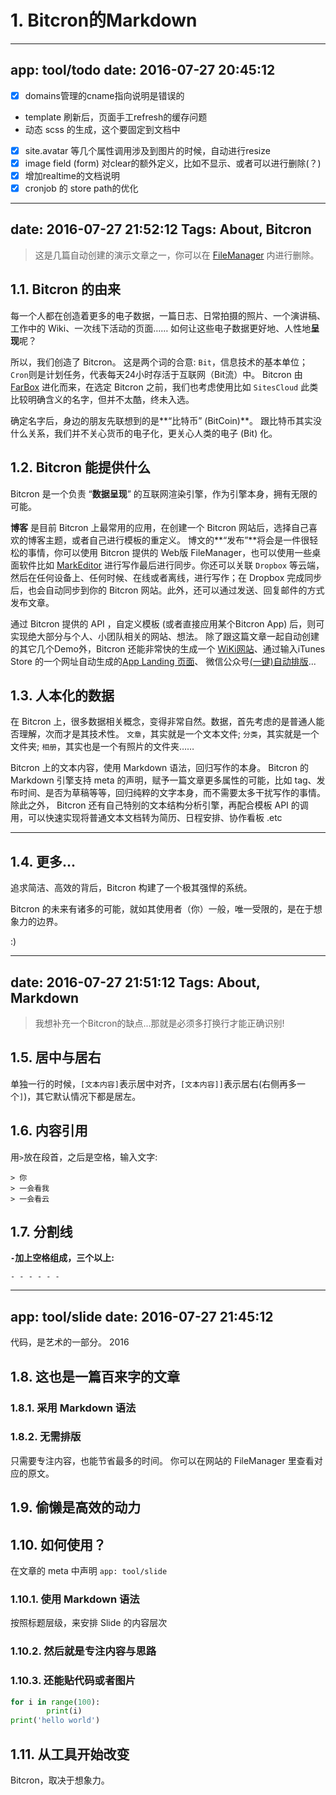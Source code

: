 # 1. Bitcron的Markdown
---
app: tool/todo
date: 2016-07-27 20:45:12
---

- [x] domains管理的cname指向说明是错误的
- template 刷新后，页面手工refresh的缓存问题
- 动态 scss 的生成，这个要固定到文档中
- [x] site.avatar 等几个属性调用涉及到图片的时候，自动进行resize
- [x] image field (form) 对clear的额外定义，比如不显示、或者可以进行删除(？)
- [x] 增加realtime的文档说明
- [x] cronjob 的 store path的优化  

---
date: 2016-07-27 21:52:12
Tags: About, Bitcron
---

> 这是几篇自动创建的演示文章之一，你可以在 [FileManager](/service/files_manager) 内进行删除。

## 1.1. Bitcron 的由来
每一个人都在创造着更多的电子数据，一篇日志、日常拍摄的照片、一个演讲稿、工作中的 Wiki、一次线下活动的页面……
如何让这些电子数据更好地、人性地**呈现**呢？

所以，我们创造了 Bitcron。
这是两个词的合意: `Bit`，信息技术的基本单位；`Cron`则是计划任务，代表每天24小时存活于互联网（Bit流）中。
Bitcron 由 [FarBox](http://farbox.com) 进化而来，在选定 Bitcron 之前，我们也考虑使用比如 `SitesCloud` 此类比较明确含义的名字，但并不太酷，终未入选。

确定名字后，身边的朋友先联想到的是**“比特币” (BitCoin)**。
跟比特币其实没什么关系，我们并不关心货币的电子化，更关心人类的电子 (Bit) 化。


## 1.2. Bitcron 能提供什么
Bitcron 是一个负责 “**数据呈现**” 的互联网渲染引擎，作为引擎本身，拥有无限的可能。

**博客** 是目前 Bitcron 上最常用的应用，在创建一个 Bitcron 网站后，选择自己喜欢的博客主题，或者自己进行模板的重定义。
博文的**“发布”**将会是一件很轻松的事情，你可以使用 Bitcron 提供的 Web版 FileManager，也可以使用一些桌面软件比如 [MarkEditor](http://markeditor.com) 进行写作最后进行同步。你还可以关联 `Dropbox` 等云端，然后在任何设备上、任何时候、在线或者离线，进行写作；在 Dropbox 完成同步后，也会自动同步到你的 Bitcron 网站。此外，还可以通过发送、回复邮件的方式发布文章。


通过 Bitcron 提供的 API ，自定义模板 (或者直接应用某个Bitcron App) 后，则可实现绝大部分与个人、小团队相关的网站、想法。
除了跟这篇文章一起自动创建的其它几个Demo外，Bitcron 还能非常快的生成一个 [WiKi网站](http://faq.bitcron.com/read/faq)、通过输入iTunes Store 的一个网址自动生成的[App Landing 页面](https://demo.bitcron.com/instagram)、 微信公众号[(一键)自动排版](http://wechat.bitcron.com/)...




## 1.3. 人本化的数据
在 Bitcron 上，很多数据相关概念，变得非常自然。数据，首先考虑的是普通人能否理解，次而才是其技术性。
`文章`，其实就是一个文本文件; `分类`，其实就是一个文件夹; `相册`，其实也是一个有照片的文件夹……


Bitcron 上的文本内容，使用 Markdown 语法，回归写作的本身。
Bitcron 的 Markdown 引擎支持 meta 的声明，赋予一篇文章更多属性的可能，比如 tag、发布时间、是否为草稿等等，回归纯粹的文字本身，而不需要太多干扰写作的事情。
除此之外， Bitcron 还有自己特别的文本结构分析引擎，再配合模板 API 的调用，可以快速实现将普通文本文档转为简历、日程安排、协作看板 .etc


- - - - -

## 1.4. 更多...
追求简洁、高效的背后，Bitcron 构建了一个极其强悍的系统。

Bitcron 的未来有诸多的可能，就如其使用者（你）一般，唯一受限的，是在于想象力的边界。

:)


---
date: 2016-07-27 21:51:12
Tags: About, Markdown
---

>我想补充一个Bitcron的缺点...那就是必须多打换行才能正确识别!

## 1.5. 居中与居右
单独一行的时候，`[文本内容]`表示居中对齐，`[文本内容]]`表示居右(右侧再多一个`]`)，其它默认情况下都是居左。


## 1.6. 内容引用
用`>`放在段首，之后是空格，输入文字:

```
> 你
> 一会看我
> 一会看云
```



## 1.7. 分割线
**`-`加上空格组成，三个以上:**
```
- - - - - -
```

---
app: tool/slide
date: 2016-07-27 21:45:12
---

代码，是艺术的一部分。
2016

## 1.8. 这也是一篇百来字的文章

### 1.8.1. 采用 Markdown 语法

### 1.8.2. 无需排版
只需要专注内容，也能节省最多的时间。
你可以在网站的 FileManager 里查看对应的原文。

## 1.9. 偷懒是高效的动力

## 1.10. 如何使用？
在文章的 meta 中声明  `app: tool/slide`

### 1.10.1. 使用 Markdown 语法
按照标题层级，来安排 Slide 的内容层次

### 1.10.2. 然后就是专注内容与思路

### 1.10.3. 还能贴代码或者图片
```python
for i in range(100):
        print(i)
print('hello world')
```

## 1.11. 从工具开始改变
Bitcron，取决于想象力。